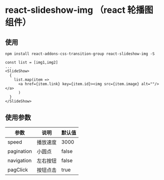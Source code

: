 # react-slideshow-img （react 轮播图组件）

## 使用

```
npm install react-addons-css-transition-group react-slideshow-img -S
```

```
const list = [img1,img2]
...
<SlideShow>
  {
    list.map(item => 
      <a href={item.link} key={item.id}><img src={item.image} alt=""/></a>
      )
  }
</SlideShow>
```


## 使用参数

| 参数 | 说明 | 默认值 |
| ------ | ------ | ------ |
| speed | 播放速度 | 3000 |
| pagination | 小圆点 | false |
| navigation | 左右按钮 | false |
| pagClick | 按钮点击 | true |
